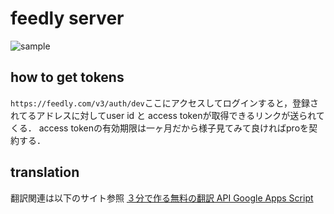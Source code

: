# feedly server
![sample](https://user-images.githubusercontent.com/40175430/78813345-d7acb080-7a07-11ea-80bc-658298d23eb8.jpg)

## how to get tokens
`https://feedly.com/v3/auth/dev`ここにアクセスしてログインすると，登録されてるアドレスに対してuser id と access tokenが取得できるリンクが送られてくる．
access tokenの有効期限は一ヶ月だから様子見てみて良ければproを契約する． 

## translation
翻訳関連は以下のサイト参照
[３分で作る無料の翻訳 API Google Apps Script](https://qiita.com/tanabee/items/c79c5c28ba0537112922)